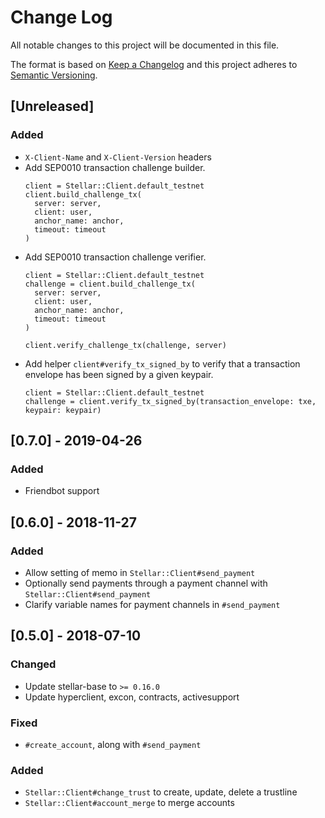 # Change Log
All notable changes to this project will be documented in this file.

The format is based on [Keep a Changelog](http://keepachangelog.com/)
and this project adheres to [Semantic Versioning](http://semver.org/).

## [Unreleased]
### Added
- `X-Client-Name` and `X-Client-Version` headers
- Add SEP0010 transaction challenge builder.
    ```
    client = Stellar::Client.default_testnet
    client.build_challenge_tx(
      server: server,
      client: user,
      anchor_name: anchor,
      timeout: timeout
    ) 
    ```
- Add SEP0010 transaction challenge verifier.
    ```
    client = Stellar::Client.default_testnet
    challenge = client.build_challenge_tx(
      server: server,
      client: user,
      anchor_name: anchor,
      timeout: timeout
    ) 

    client.verify_challenge_tx(challenge, server) 
    ```
- Add helper `client#verify_tx_signed_by` to verify that a transaction envelope has been signed by a given keypair.
    ```
    client = Stellar::Client.default_testnet
    challenge = client.verify_tx_signed_by(transaction_envelope: txe, keypair: keypair)
    ```
## [0.7.0] - 2019-04-26
### Added
- Friendbot support

## [0.6.0] - 2018-11-27
### Added
- Allow setting of memo in `Stellar::Client#send_payment`
- Optionally send payments through a payment channel with `Stellar::Client#send_payment`
- Clarify variable names for payment channels in `#send_payment`

## [0.5.0] - 2018-07-10
### Changed
- Update stellar-base to `>= 0.16.0`
- Update hyperclient, excon, contracts, activesupport

### Fixed
- `#create_account`, along with `#send_payment`

### Added
- `Stellar::Client#change_trust` to create, update, delete a trustline
- `Stellar::Client#account_merge` to merge accounts
